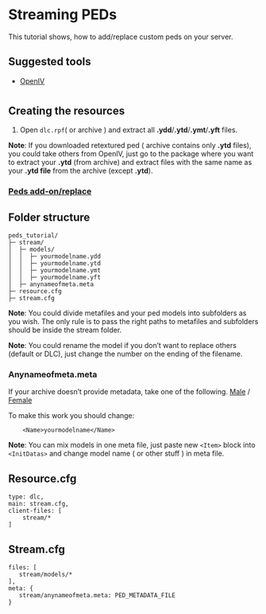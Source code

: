 # Streaming PEDs 
This tutorial shows, how to add/replace custom peds on your server.

## Suggested tools
* [OpenIV](https://openiv.com/)
#
## Creating the resources
1. Open <code>dlc.rpf</code>( or archive ) and extract all **.ydd**/**.ytd**/**.ymt**/**.yft** files.

**Note**: If you downloaded retextured ped ( archive contains only **.ytd** files), you could take others from OpenIV, just go to the package where you want to extract your **.ytd** (from archive) and extract files with the same name as your **.ytd file** from the archive (except **.ytd**).


### **<u>Peds add-on/replace</u>**

## **Folder structure**
```
peds_tutorial/
├─ stream/
│  ├─ models/
│  │  ├─ yourmodelname.ydd
│  │  ├─ yourmodelname.ytd
│  │  ├─ yourmodelname.ymt
│  │  ├─ yourmodelname.yft
│  ├─ anynameofmeta.meta
├─ resource.cfg
├─ stream.cfg
```

**Note**: You could divide metafiles and your ped models into subfolders as you wish. The only rule is to pass the right paths to metafiles and subfolders should be inside the stream folder.

**Note**: You could rename the model if you don’t want to replace others (default or DLC), just change the number on the ending of the filename.

### Anynameofmeta.meta
If your archive doesn’t provide metadata, take one of the following.
[Male](https://pastebin.com/8ggPMs2x) / [Female](https://pastebin.com/9fpzKfq8)

To make this work you should change: 
```
    <Name>yourmodelname</Name>
```
**Note**: You can mix models in one meta file, just paste new ```<Item>``` block into ```<InitDatas>``` and change model name ( or other stuff ) in meta file.

## **Resource.cfg**
```
type: dlc,
main: stream.cfg,
client-files: [
	stream/*
]
```

## **Stream.cfg**
```
files: [
   stream/models/*
],
meta: {
   stream/anynameofmeta.meta: PED_METADATA_FILE
}
```
